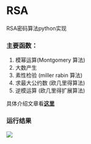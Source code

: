 # RSA
RSA密码算法python实现

### 主要函数：

1. 模幂运算(Montgomery 算法) 
2. 大数产生
3. 素性检验 (miller rabin 算法)
4. 求最大公约数 (欧几里得算法)
5. 逆模运算 (欧几里得扩展算法)

具体介绍文章看[**这里**](https://xiaogeng.top/cipher/83.html)

### 运行结果

![](http://ww1.sinaimg.cn/large/005GjT4tgy1fxnucvkr23j311y0dpaco.jpg)


